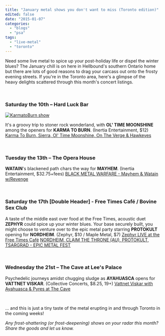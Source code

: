 ```yaml
---
title: "January metal shows you don't want to miss (Toronto edition)"
edited: false
date: "2015-01-07"
categories:
  - "blogs"
  - "psa"
tags:
  - "live-metal"
  - "toronto"
---
```


Need some live metal to spice up your post-holiday life or dispel the winter blues? The January chill is on here in Hellbound's southern Ontario home but there are lots of good reasons to drag your carcass out onto the frosty evening streets. If you're in the Toronto area, here's a glimpse of the heavy delights scattered through this month's concert listings.

 

### Saturday the 10th – Hard Luck Bar

[![KarmatoBurn show](https://hellbound.ca/wp-content/uploads/2015/01/KarmatoBurn.jpg)](https://hellbound.ca/wp-content/uploads/2015/01/KarmatoBurn.jpg)

It's a groovy trip to stoner rock wonderland, with **OL' TIME MOONSHINE** among the openers for **KARMA TO BURN**. (Inertia Entertainment, $12) [Karma To Burn, Sierra, Ol' Time Moonshine, On The Verge & Hawkeyes](https://www.facebook.com/events/337324336468383/?ref=51&source=1)

 

### Tuesday the 13th – The Opera House

**WATAIN**'s blackened path chars the way for **MAYHEM**. (Inertia Entertainment, $32.75+fees) [BLACK METAL WARFARE - Mayhem & Watain w/Revenge](https://www.facebook.com/events/590314621096877/?ref=2&ref_dashboard_filter=upcoming&source=1)

 

### Saturday the 17th \[Double Header\] - Free Times Café / Bovine Sex Club

A taste of the middle east over food at the Free Times, acoustic duet **ZEPHYR** could spice up your winter blues. Your base securely built, you might choose to venture over to the epic metal party starring **PROTOKULT** opening for **NORDHEIM**. (Zephyr, $10 / Maple Metal, $7) [Zephyr LIVE at the Free Times Café](https://www.facebook.com/events/356748697840515/?ref=3&ref_newsfeed_story_type=regular&source=1) [NORDHEIM, CLAIM THE THRONE (AU), PROTOKULT, TSARGRAD - EPIC METAL FEST](https://www.facebook.com/events/628112720632846/?source=1)

 

### Wednesday the 21st – The Cave at Lee's Palace

Psychedelic journeys amidst chugging sludge as **AYAHUASCA** opens for **VATTNET VISKAR**. (Collective Concerts, $8.25, 19+) [Vattnet Viskar with Ayahuasca & Pyres at The Cave](https://www.facebook.com/events/391492167679819/?ref=3&ref_newsfeed_story_type=regular&source=1)

 

... and this is just a tiny taste of the metal erupting in and through Toronto in the coming weeks!

_Any frost-shattering (or frost-deepening) shows on your radar this month? Share the goods and let us know._
